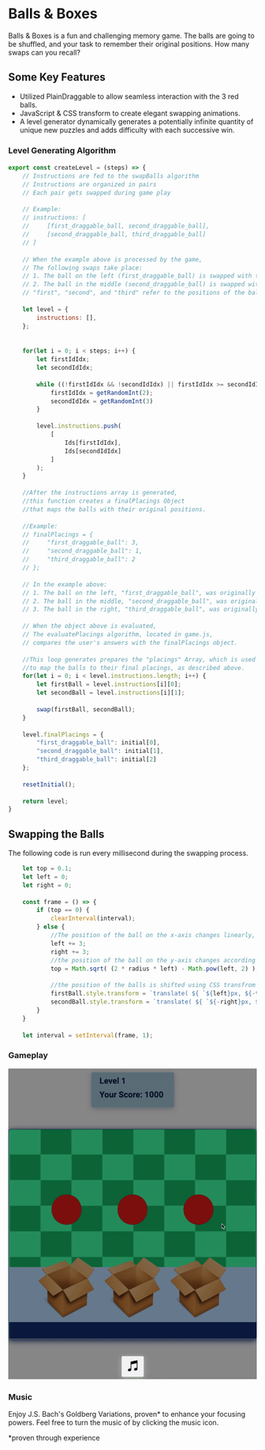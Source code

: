 # Balls & Boxes
Balls & Boxes is a fun and challenging memory game. The balls are going to be shuffled, and your task to remember their original positions. How many swaps can you recall?

## Some Key Features
* Utilized PlainDraggable to allow seamless interaction with the 3 red balls.
* JavaScript & CSS transform to create elegant swapping animations.
* A level generator dynamically generates a potentially infinite quantity of unique new puzzles and adds difficulty with each successive win.

### Level Generating Algorithm

```javascript  
export const createLevel = (steps) => {
    // Instructions are fed to the swapBalls algorithm
    // Instructions are organized in pairs
    // Each pair gets swapped during game play

    // Example: 
    // instructions: [   
    //     [first_draggable_ball, second_draggable_ball],
    //     [second_draggable_ball, third_draggable_ball]
    // ]

    // When the example above is processed by the game, 
    // The following swaps take place: 
    // 1. The ball on the left (first_draggable_ball) is swapped with the ball in the middle (second_draggable_ball)
    // 2. The ball in the middle (second_draggable_ball) is swapped with the ball on the right (third_draggable_ball)
    // "first", "second", and "third" refer to the positions of the balls as they appear on the page
    
    let level = {
        instructions: [],
    };
    
    
    for(let i = 0; i < steps; i++) {
        let firstIdIdx; 
        let secondIdIdx;
        
        while ((!firstIdIdx && !secondIdIdx) || firstIdIdx >= secondIdIdx) {
            firstIdIdx = getRandomInt(2); 
            secondIdIdx = getRandomInt(3)
        }
        
        level.instructions.push( 
            [ 
                Ids[firstIdIdx], 
                Ids[secondIdIdx] 
            ]
        ); 
    }

    //After the instructions array is generated, 
    //this function creates a finalPlacings Object
    //that maps the balls with their original positions.

    //Example: 
    // finalPlacings = {
    //     "first_draggable_ball": 3, 
    //     "second_draggable_ball": 1, 
    //     "third_draggable_ball": 2
    // };  

    // In the example above:
    // 1. The ball on the left, "first_draggable_ball", was originally on the right (spot # 3). 
    // 2. The ball in the middle, "second_draggable_ball", was originally on the left (spot # 1). 
    // 3. The ball in the right, "third_draggable_ball", was originally in the middle (spot # 2). 

    // When the object above is evaluated, 
    // The evaluatePlacings algorithm, located in game.js, 
    // compares the user's answers with the finalPlacings object.
    
    //This loop generates prepares the "placings" Array, which is used in the finalPlacings Object
    //to map the balls to their final placings, as described above.
    for(let i = 0; i < level.instructions.length; i++) {
        let firstBall = level.instructions[i][0];
        let secondBall = level.instructions[i][1];
    
        swap(firstBall, secondBall); 
    }
    
    level.finalPlacings = {
        "first_draggable_ball": initial[0], 
        "second_draggable_ball": initial[1], 
        "third_draggable_ball": initial[2]
    };  
    
    resetInitial(); 
    
    return level; 
}
```


## Swapping the Balls 
The following code is run every millisecond during the swapping process.

```javascript  
    let top = 0.1; 
    let left = 0; 
    let right = 0; 
    
    const frame = () => {
        if (top == 0) {
            clearInterval(interval);
        } else {
            //The position of the ball on the x-axis changes linearly, shifting 3 pixels every millisecond. 
            left += 3; 
            right += 3;
            //the position of the ball on the y-axis changes according to the formula y = sqrt(2rx - x^2),, which represents a semi circle 
            top = Math.sqrt( (2 * radius * left) - Math.pow(left, 2) );

            //the position of the balls is shifted using CSS transfrom
            firstBall.style.transform = `translate( ${ `${left}px, ${-top}px` } )`;
            secondBall.style.transform = `translate( ${ `${-right}px, ${-top}px` } )`;
        }
    }

    let interval = setInterval(frame, 1);
```
### Gameplay
![game_play_gif](src/images/game_play.gif)


### Music
Enjoy J.S. Bach's Goldberg Variations, proven* to enhance your focusing powers. Feel free to turn the music of by clicking the music icon.

*proven through experience